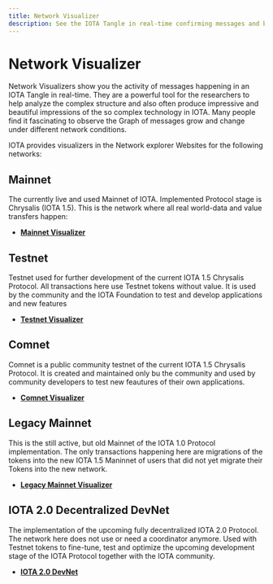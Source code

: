 ```yaml
---
title: Network Visualizer
description: See the IOTA Tangle in real-time confirming messages and building the unique IOTA Directed Acyclic Graph.
---
```



# Network Visualizer

Network Visualizers show you the activity of messages happening in an IOTA Tangle in real-time. They are a powerful tool for the researchers to help analyze the complex structure and also often produce impressive and beautiful impressions of the so complex technology in IOTA. Many people find it fascinating to observe the Graph of messages grow and change under different network conditions.

IOTA provides visualizers in the Network explorer Websites for the following networks:


## Mainnet

The currently live and used Mainnet of IOTA. Implemented Protocol stage is Chrysalis (IOTA 1.5). This is the network where all real world-data and value transfers happen:

- **[Mainnet Visualizer](https://explorer.iota.org/mainnet/visualizer/)**


## Testnet

Testnet used for further development of the current IOTA 1.5 Chrysalis Protocol. All transactions here use Testnet tokens without value. It is used by the community and the IOTA Foundation to test and develop applications and new features

- **[Testnet Visualizer](https://explorer.iota.org/testnet/visualizer/)**


## Comnet

Comnet is a public community testnet of the current IOTA 1.5 Chrysalis Protocol. It is created and maintained only bu the community and used by community developers to test new feautures of their own applications.

- **[Comnet Visualizer](https://explorer.tanglebay.com/comnet/visualizer/)**


## Legacy Mainnet

This is the still active, but old Mainnet of the IOTA 1.0 Protocol implementation. The only transactions happening here are migrations of the tokens into the new IOTA 1.5 Maninnet of users that did not yet migrate their Tokens into the new network.

- **[Legacy Mainnet Visualizer](https://explorer.iota.org/legacy-mainnet/visualizer/)**


## IOTA 2.0 Decentralized DevNet

The implementation of the upcoming fully decentralized IOTA 2.0 Protocol. The network here does not use or need a coordinator anymore. Used with Testnet tokens to fine-tune, test and optimize the upcoming development stage of the IOTA Protocol together with the IOTA community.

- **[IOTA 2.0 DevNet](https://v2.iota.org/visualizer)**


